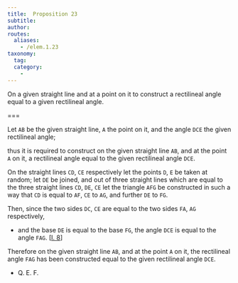 ```yaml
---
title:  Proposition 23
subtitle: 
author:
routes:
  aliases:
    - /elem.1.23
taxonomy:
  tag:
  category:
    - 
---
```


On a given straight line and at a point on it to construct a rectilineal angle equal to a given rectilineal angle.

===

Let `AB` be the given straight line, `A` the point on it, and the angle `DCE` the given rectilineal angle;

thus it is required to construct on the given straight line `AB`, and at the point `A` on it, a rectilineal angle equal to the given rectilineal angle `DCE`. 

On the straight lines `CD`, `CE` respectively let the points `D`, `E` be taken at random; let `DE` be joined, and out of three straight lines which are equal to the three <pb n="295"/>straight lines `CD`, `DE`, `CE` let the triangle `AFG` be constructed in such a way that `CD` is equal to `AF`, `CE` to `AG`, and further `DE` to `FG`.

Then, since the two sides `DC`, `CE` are equal to the two sides `FA`, `AG` respectively, 

- and the base `DE` is equal to the base `FG`, the angle `DCE` is equal to the angle `FAG`. [<a href="/elem.1.8">I. 8</a>]

Therefore on the given straight line `AB`, and at the point `A` on it, the rectilineal angle `FAG` has been constructed equal to the given rectilineal angle `DCE`.

- Q. E. F.


